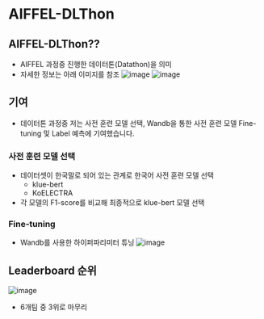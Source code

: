 # AIFFEL-DLThon

## AIFFEL-DLThon??
  - AIFFEL 과정중 진행한 데이터톤(Datathon)을 의미
  - 자세한 정보는 아래 이미지를 참조 
![image](https://github.com/user-attachments/assets/c2f375eb-40b6-4b7b-9dec-adab8fd00fdc)
![image](https://github.com/user-attachments/assets/3a2240e4-f036-4027-91d2-5b1f799fa587)

## 기여
  - 데이터톤 과정중 저는 사전 훈련 모델 선택, Wandb을 통한 사전 훈련 모델 Fine-tuning 및 Label 예측에 기여했습니다.

### 사전 훈련 모델 선택
  - 데이터셋이 한국말로 되어 있는 관계로 한국어 사전 훈련 모델 선택
    - klue-bert
    - KoELECTRA
  - 각 모델의 F1-score를 비교해 최종적으로 klue-bert 모델 선택

### Fine-tuning
  - Wandb를 사용한 하이퍼파리미터 튜닝
![image](https://github.com/user-attachments/assets/364c5698-de55-4691-ad27-c4bacfde0033)

## Leaderboard 순위
![image](https://github.com/user-attachments/assets/3109c422-4364-4d94-9c2f-000384ee4ccb)
  - 6개팀 중 3위로 마무리
